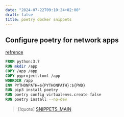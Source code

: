 ```yaml
---
date: "2024-07-22T09:10:24+02:00"
draft: false
title: poetry docker snippets
---
```


## Configure poetry for network apps

[refrence](https://medium.com/@harpalsahota/dockerizing-python-poetry-applications-1aa3acb76287)

``` dockerfile
FROM python:3.7
RUN mkdir /app 
COPY /app /app
COPY pyproject.toml /app 
WORKDIR /app
ENV PYTHONPATH=${PYTHONPATH}:${PWD} 
RUN pip3 install poetry
RUN poetry config virtualenvs.create false
RUN poetry install --no-dev
```

> \[!quote\] [SNIPPETS_MAIN](/SNIPPETS_MAIN)
